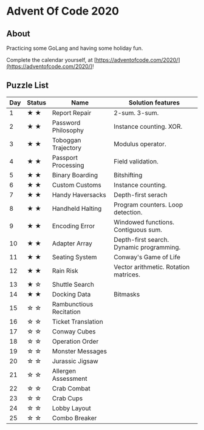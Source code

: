 # Advent Of Code 2020

## About

Practicing some GoLang and having some holiday fun.

Complete the calendar yourself, at [https://adventofcode.com/2020/](https://adventofcode.com/2020/)!

## Puzzle List

|Day   | Status  | Name                     |Solution features |
|------|---------|--------------------------|------------------|
| 1    | ★ ★     | Report Repair            | 2-sum. 3-sum.
| 2    | ★ ★     | Password Philosophy      | Instance counting. XOR.
| 3    | ★ ★     | Toboggan Trajectory      | Modulus operator.
| 4    | ★ ★     | Passport Processing      | Field validation.
| 5    | ★ ★     | Binary Boarding          | Bitshifting
| 6    | ★ ★     | Custom Customs           | Instance counting.
| 7    | ★ ★     | Handy Haversacks         | Depth-first serach
| 8    | ★ ★     | Handheld Halting         | Program counters. Loop detection.
| 9    | ★ ★     | Encoding Error           | Windowed functions. Contiguous sum.
| 10   | ★ ★     | Adapter Array            | Depth-first search. Dynamic programming.
| 11   | ★ ★     | Seating System           | Conway's Game of Life
| 12   | ★ ★     | Rain Risk                | Vector arithmetic. Rotation matrices.
| 13   | ★ ☆     | Shuttle Search           |
| 14   | ★ ★     | Docking Data             | Bitmasks
| 15   | ☆ ☆     | Rambunctious Recitation  |
| 16   | ☆ ☆     | Ticket Translation       |
| 17   | ☆ ☆     | Conway Cubes             |
| 18   | ☆ ☆     | Operation Order          |
| 19   | ☆ ☆     | Monster Messages         |
| 20   | ☆ ☆     | Jurassic Jigsaw          |
| 21   | ☆ ☆     | Allergen Assessment      |
| 22   | ☆ ☆     | Crab Combat              |
| 23   | ☆ ☆     | Crab Cups                |
| 24   | ☆ ☆     | Lobby Layout             |
| 25   | ☆ ☆     | Combo Breaker            |